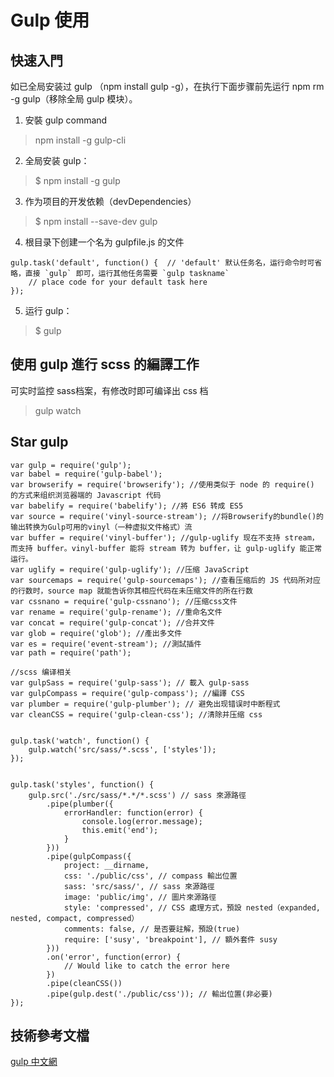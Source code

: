 # Gulp 使用

## 快速入門

如已全局安装过 gulp （npm install gulp -g），在执行下面步骤前先运行  npm rm -g gulp（移除全局 gulp 模块）。

1. 安裝 gulp command
> npm install -g gulp-cli
2. 全局安装 gulp：
> $ npm install -g gulp
3. 作为项目的开发依赖（devDependencies）
> $ npm install --save-dev gulp
4. 根目录下创建一个名为 gulpfile.js 的文件
```
gulp.task('default', function() {  // 'default' 默认任务名，运行命令时可省略，直接 `gulp` 即可，运行其他任务需要 `gulp taskname`
    // place code for your default task here
});
```
5. 运行 gulp：
> $ gulp

## 使用 gulp 進行 scss 的編譯工作

可实时监控 sass档案，有修改时即可编译出 css 档

> gulp watch

## Star gulp
```
var gulp = require('gulp');
var babel = require('gulp-babel');
var browserify = require('browserify'); //使用类似于 node 的 require() 的方式来组织浏览器端的 Javascript 代码
var babelify = require('babelify'); //將 ES6 转成 ES5
var source = require('vinyl-source-stream'); //将Browserify的bundle()的输出转换为Gulp可用的vinyl（一种虚拟文件格式）流
var buffer = require('vinyl-buffer'); //gulp-uglify 现在不支持 stream，而支持 buffer。vinyl-buffer 能将 stream 转为 buffer，让 gulp-uglify 能正常运行。
var uglify = require('gulp-uglify'); //压缩 JavaScript
var sourcemaps = require('gulp-sourcemaps'); //查看压缩后的 JS 代码所对应的行数时，source map 就能告诉你其相应代码在未压缩文件的所在行数
var cssnano = require('gulp-cssnano'); //压缩css文件
var rename = require('gulp-rename'); //重命名文件
var concat = require('gulp-concat'); //合并文件
var glob = require('glob'); //產出多文件
var es = require('event-stream'); //測試插件
var path = require('path');

//scss 编译相关
var gulpSass = require('gulp-sass'); // 載入 gulp-sass
var gulpCompass = require('gulp-compass'); //編譯 CSS
var plumber = require('gulp-plumber'); // 避免出现错误时中断程式
var cleanCSS = require('gulp-clean-css'); //清除并压缩 css


gulp.task('watch', function() {
    gulp.watch('src/sass/*.scss', ['styles']);
});


gulp.task('styles', function() {
    gulp.src('./src/sass/*.*/*.scss') // sass 來源路徑
        .pipe(plumber({
            errorHandler: function(error) {
                console.log(error.message);
                this.emit('end');
            }
        }))
        .pipe(gulpCompass({
            project: __dirname,
            css: './public/css', // compass 輸出位置
            sass: 'src/sass/', // sass 來源路徑
            image: 'public/img', // 圖片來源路徑
            style: 'compressed', // CSS 處理方式，預設 nested（expanded, nested, compact, compressed）
            comments: false, // 是否要註解，預設(true)
            require: ['susy', 'breakpoint'], // 額外套件 susy
        }))
        .on('error', function(error) {
            // Would like to catch the error here 
        })
        .pipe(cleanCSS())
        .pipe(gulp.dest('./public/css')); // 輸出位置(非必要)
});

```

## 技術參考文檔
[gulp 中文網](https://www.gulpjs.com.cn/docs/getting-started/)
